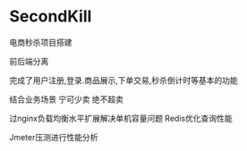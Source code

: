 
# SecondKill

电商秒杀项目搭建

前后端分离

完成了用户注册,登录.商品展示,下单交易,秒杀倒计时等基本的功能


结合业务场景 宁可少卖 绝不超卖 

过nginx负载均衡水平扩展解决单机容量问题
Redis优化查询性能 


Jmeter压测进行性能分析

